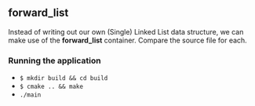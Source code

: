 ## forward_list
Instead of writing out our own (Single) Linked List data structure, we can make use of the __forward_list__ container.
Compare the source file for each.

### Running the application

* `$ mkdir build && cd build`
* `$ cmake .. && make`
* `./main`
